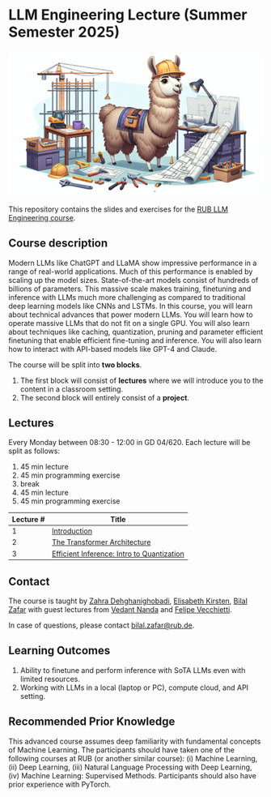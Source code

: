 # LLM Engineering Lecture (Summer Semester 2025)

<p align="center">
<img src="img/header.png" alt="" width="600"/>
</p>

This repository contains the slides and exercises for the [RUB LLM Engineering course](https://vvz.ruhr-uni-bochum.de/campus/all/event.asp?objgguid=0x5740DDED5FAA4912B946261B9D7330DB&from=vvz&gguid=0x2741E524E0074AFEAAA1211DFC92820A&mode=own&lang=en&tguid=0x465D15D340584F31963F02CDAA33142A).

## Course description
Modern LLMs like ChatGPT and LLaMA show impressive performance in a range of real-world applications. Much of this performance is enabled by scaling up the model sizes. State-of-the-art models consist of hundreds of billions of parameters. This massive scale makes training, finetuning and inference with LLMs much more challenging as compared to traditional deep learning models like CNNs and LSTMs. In this course, you will learn about technical advances that power modern LLMs. You will learn how to operate massive LLMs that do not fit on a single GPU. You will also learn about techniques like caching, quantization, pruning and parameter efficient finetuning that enable efficient fine-tuning and inference. You will also learn how to interact with API-based models like GPT-4 and Claude.

The course will be split into **two blocks**. 
1. The first block will consist of **lectures** where we will introduce you to the content in a classroom setting. 
2. The second block will entirely consist of a **project**.

## Lectures
Every Monday between 08:30 - 12:00 in GD 04/620. Each lecture will be split as follows:
1. 45 min lecture
2. 45 min programming exercise
3. break
4. 45 min lecture
5. 45 min programming exercise

| Lecture # |         Title         | 
| --------- | --------------------- |
| 1         | [Introduction](01_intro)      |
| 2         | [The Transformer Architecture](02_transformer_architecture) |
| 3         | [Efficient Inference: Intro to Quantization](03_efficient_inference_part_1) |

## Contact
The course is taught by [Zahra Dehghanighobadi](https://informatik.rub.de/aisoc/people/dehghanighobadi/), [Elisabeth Kirsten](https://informatik.rub.de/en/aisoc/people/kirsten/), [Bilal Zafar](https://informatik.rub.de/zafar/) with guest lectures from [Vedant Nanda](https://nvedant07.github.io) and [Felipe Vecchietti](https://lfelipesv.github.io).

In case of questions, please contact bilal.zafar@rub.de.

## Learning Outcomes
1. Ability to finetune and perform inference with SoTA LLMs even with limited resources.
2. Working with LLMs in a local (laptop or PC), compute cloud, and API setting.

## Recommended Prior Knowledge
This advanced course assumes deep familiarity with fundamental concepts of Machine Learning. The participants should have taken one of the following courses at RUB (or another similar course): (i) Machine Learning, (ii) Deep Learning, (iii) Natural Language Processing with Deep Learning, (iv) Machine Learning: Supervised Methods.
Participants should also have prior experience with PyTorch.
